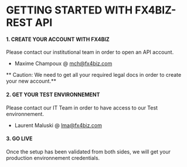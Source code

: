 # GETTING STARTED WITH FX4BIZ-REST API #

#### 1. CREATE YOUR ACCOUNT WITH FX4BIZ ####

Please contact our institutional team in order to open an API account.
* Maxime Champoux @ mch@fx4biz.com

** Caution: We need to get all your required legal docs in order to create your new account.**

#### 2. GET YOUR TEST ENVIRONNEMENT ####

Please contact our IT Team in order to have access to our Test environnement.
* Laurent Maluski @ lma@fx4biz.com

#### 3. GO LIVE ####

Once the setup has been validated from both sides, we will get your production environnement credentials.
